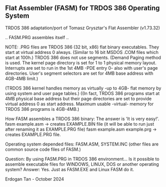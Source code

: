 ## Flat Assembler (FASM) for TRDOS 386 Operating System

TRDOS 386 adaptation/port of Tomasz Grysztar's Flat Assembler (v1.73.32)

.. FASM.PRG assembles itself ..

NOTE:
.PRG files are TRDOS 386 (32 bit, x86) flat binary executables. They start at virtual address 0 always.
(Similar to 16 bit MSDOS .COM files which start at 100h.) 
TRDOS 386 does not use segments. (Demand Paging method is used. The kernel page directory is set for 1 to 1
physical memory layout. Interrupts are set to run in the 1st 4MB -PDE entry 0- also with user's page directories.
User's segment selectors are set for 4MB base address with 4GB-4MB limit.)

(TRDOS 386 kernel handles memory as virtually -up to 4GB- flat memory by using system and user page tables.)
((In fact, TRDOS 386 programs start at 4MB physical base address but their page directories are set
  to provide virtual address 0 as start address. Maximum usable -virtual- memory for TRDOS 386 programs is 4GB-4MB.) 

How FASM assembles a TRDOS 386 binary: The answer is 'It is very easy!'.
fasm example.asm  -> creates EXAMPLE.BIN file (it will be able to run just after renaming it as EXAMPLE.PRG file) 
fasm example.asm example.prg -> creates EXAMPLE.PRG file.

Operating system depended files: FASM.ASM, SYSTEM.INC (other files are common source code files of FASM.)

Question: By using FASM.PRG in TRDOS 386 environment...
          Is it possible to assemble executable files for WINDOWS, LINUX, DOS or another operating system?
Answer: Yes. Just as FASM.EXE and Linux FASM do it.

Erdogan Tan - October 2024
